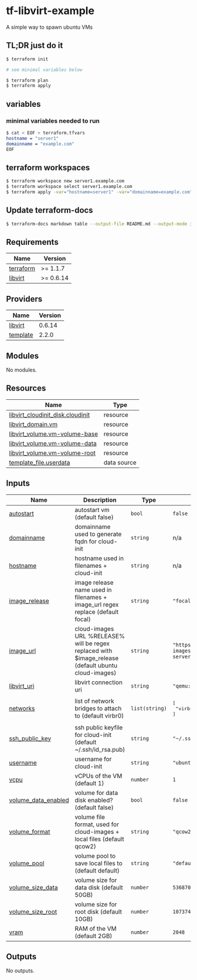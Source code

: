 # tf-libvirt-example

A simple way to spawn ubuntu VMs

## TL;DR just do it

```bash
$ terraform init

# see minimal variables below

$ terraform plan
$ terraform apply
```


## variables
### minimal variables needed to run

```bash
$ cat < EOF > terraform.tfvars 
hostname = "server1"
domainname = "example.com"
EOF
```


## terraform workspaces

```bash
$ terraform workspace new server1.example.com
$ terraform workspace select server1.example.com
$ terraform apply -var="hostname=server1" -var="domainname=example.com"
```

## Update terraform-docs 

```bash
$ terraform-docs markdown table --output-file README.md --output-mode inject .
```


<!-- BEGIN_TF_DOCS -->
## Requirements

| Name | Version |
|------|---------|
| <a name="requirement_terraform"></a> [terraform](#requirement\_terraform) | >= 1.1.7 |
| <a name="requirement_libvirt"></a> [libvirt](#requirement\_libvirt) | >= 0.6.14 |

## Providers

| Name | Version |
|------|---------|
| <a name="provider_libvirt"></a> [libvirt](#provider\_libvirt) | 0.6.14 |
| <a name="provider_template"></a> [template](#provider\_template) | 2.2.0 |

## Modules

No modules.

## Resources

| Name | Type |
|------|------|
| [libvirt_cloudinit_disk.cloudinit](https://registry.terraform.io/providers/dmacvicar/libvirt/latest/docs/resources/cloudinit_disk) | resource |
| [libvirt_domain.vm](https://registry.terraform.io/providers/dmacvicar/libvirt/latest/docs/resources/domain) | resource |
| [libvirt_volume.vm-volume-base](https://registry.terraform.io/providers/dmacvicar/libvirt/latest/docs/resources/volume) | resource |
| [libvirt_volume.vm-volume-data](https://registry.terraform.io/providers/dmacvicar/libvirt/latest/docs/resources/volume) | resource |
| [libvirt_volume.vm-volume-root](https://registry.terraform.io/providers/dmacvicar/libvirt/latest/docs/resources/volume) | resource |
| [template_file.userdata](https://registry.terraform.io/providers/hashicorp/template/latest/docs/data-sources/file) | data source |

## Inputs

| Name | Description | Type | Default | Required |
|------|-------------|------|---------|:--------:|
| <a name="input_autostart"></a> [autostart](#input\_autostart) | autostart vm (default false) | `bool` | `false` | no |
| <a name="input_domainname"></a> [domainname](#input\_domainname) | domainname used to generate fqdn for cloud-init | `string` | n/a | yes |
| <a name="input_hostname"></a> [hostname](#input\_hostname) | hostname used in filenames + cloud-init | `string` | n/a | yes |
| <a name="input_image_release"></a> [image\_release](#input\_image\_release) | image release name used in filenames + image\_url regex replace (default focal) | `string` | `"focal"` | no |
| <a name="input_image_url"></a> [image\_url](#input\_image\_url) | cloud-images URL %RELEASE% will be regex replaced with $image\_release (default ubuntu cloud-images) | `string` | `"https://cloud-images.ubuntu.com/%RELEASE%/current/%RELEASE%-server-cloudimg-amd64.img"` | no |
| <a name="input_libvirt_uri"></a> [libvirt\_uri](#input\_libvirt\_uri) | libvirt connection uri | `string` | `"qemu:///system"` | no |
| <a name="input_networks"></a> [networks](#input\_networks) | list of network bridges to attach to (default virbr0) | `list(string)` | <pre>[<br>  "virbr0"<br>]</pre> | no |
| <a name="input_ssh_public_key"></a> [ssh\_public\_key](#input\_ssh\_public\_key) | ssh public keyfile for cloud-init (default ~/.ssh/id\_rsa.pub) | `string` | `"~/.ssh/id_rsa.pub"` | no |
| <a name="input_username"></a> [username](#input\_username) | username for cloud-init | `string` | `"ubuntu"` | no |
| <a name="input_vcpu"></a> [vcpu](#input\_vcpu) | vCPUs of the VM (default 1) | `number` | `1` | no |
| <a name="input_volume_data_enabled"></a> [volume\_data\_enabled](#input\_volume\_data\_enabled) | volume for data disk enabled? (default false) | `bool` | `false` | no |
| <a name="input_volume_format"></a> [volume\_format](#input\_volume\_format) | volume file format, used for cloud-images + local files (default qcow2) | `string` | `"qcow2"` | no |
| <a name="input_volume_pool"></a> [volume\_pool](#input\_volume\_pool) | volume pool to save local files to (default default) | `string` | `"default"` | no |
| <a name="input_volume_size_data"></a> [volume\_size\_data](#input\_volume\_size\_data) | volume size for data disk (default 50GB) | `number` | `53687091200` | no |
| <a name="input_volume_size_root"></a> [volume\_size\_root](#input\_volume\_size\_root) | volume size for root disk (default 10GB) | `number` | `10737418240` | no |
| <a name="input_vram"></a> [vram](#input\_vram) | RAM of the VM (default 2GB) | `number` | `2048` | no |

## Outputs

No outputs.
<!-- END_TF_DOCS -->
